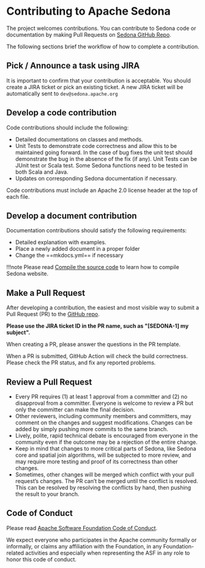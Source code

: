 # Contributing to Apache Sedona

The project welcomes contributions. You can contribute to Sedona code or documentation by making Pull Requests on [Sedona GitHub Repo](https://github.com/apache/sedona).

The following sections brief the workflow of how to complete a contribution.

## Pick / Announce a task using JIRA

It is important to confirm that your contribution is acceptable. You should create a JIRA ticket or pick an existing ticket. A new JIRA ticket will be automatically sent to `dev@sedona.apache.org`

## Develop a code contribution

Code contributions should include the following:

* Detailed documentations on classes and methods.
* Unit Tests to demonstrate code correctness and allow this to be maintained going forward.  In the case of bug fixes the unit test should demonstrate the bug in the absence of the fix (if any).  Unit Tests can be JUnit test or Scala test. Some Sedona functions need to be tested in both Scala and Java.
* Updates on corresponding Sedona documentation if necessary.

Code contributions must include an Apache 2.0 license header at the top of each file.

## Develop a document contribution

Documentation contributions should satisfy the following requirements:

* Detailed explanation with examples.
* Place a newly added document in a proper folder
* Change the ==mkdocs.yml== if necessary

!!!note
	Please read [Compile the source code](../setup/compile.md#compile-the-documentation) to learn how to compile Sedona website.

## Make a Pull Request

After developing a contribution, the easiest and most visible way to submit a Pull Request (PR) to the [GitHub repo](https://github.com/apache/sedona).

**Please use the JIRA ticket ID in the PR name, such as "[SEDONA-1] my subject".**

When creating a PR, please answer the questions in the PR template.

When a PR is submitted, GitHub Action will check the build correctness. Please check the PR status, and fix any reported problems.

## Review a Pull Request

* Every PR requires (1) at least 1 approval from a committer and (2) no disapproval from a committer. Everyone is welcome to review a PR but only the committer can make the final decision.
* Other reviewers, including community members and committers, may comment on the changes and suggest modifications. Changes can be added by simply pushing more commits to the same branch.
* Lively, polite, rapid technical debate is encouraged from everyone in the community even if the outcome may be a rejection of the entire change.
* Keep in mind that changes to more critical parts of Sedona, like Sedona core and spatial join algorithms, will be subjected to more review, and may require more testing and proof of its correctness than other changes.
* Sometimes, other changes will be merged which conflict with your pull request’s changes. The PR can’t be merged until the conflict is resolved. This can be resolved by resolving the conflicts by hand, then pushing the result to your branch.

## Code of Conduct

Please read [Apache Software Foundation Code of Conduct](https://www.apache.org/foundation/policies/conduct.html).

We expect everyone who participates in the Apache community formally or informally, or claims any affiliation with the Foundation, in any Foundation-related activities and especially when representing the ASF in any role to honor this code of conduct.
